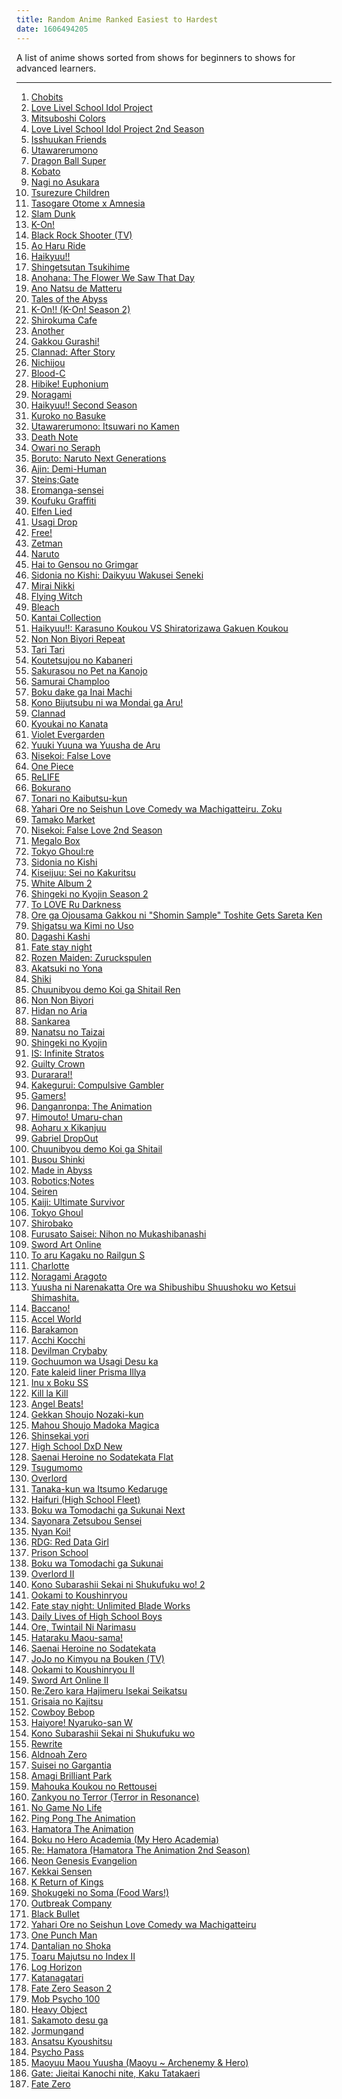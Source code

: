 ```yaml
---
title: Random Anime Ranked Easiest to Hardest
date: 1606494205
---
```


A list of anime shows sorted from shows for beginners to shows for advanced learners.

****

1) [Chobits](https://myanimelist.net/anime/59/)
2) [Love Livel School Idol Project](https://myanimelist.net/anime/15051/)
3) [Mitsuboshi Colors](https://myanimelist.net/anime/35078/)
4) [Love Livel School Idol Project 2nd Season](https://myanimelist.net/anime/19111/)
5) [Isshuukan Friends](https://myanimelist.net/anime/21327/)
6) [Utawarerumono](https://myanimelist.net/anime/856/)
7) [Dragon Ball Super](https://myanimelist.net/anime/30694/)
8) [Kobato](https://myanimelist.net/anime/5678/)
9) [Nagi no Asukara](https://myanimelist.net/anime/16067/Nagi_no_Asu_kara)
10) [Tsurezure Children](https://myanimelist.net/anime/34902/)
11) [Tasogare Otome x Amnesia](https://myanimelist.net/anime/12445/)
12) [Slam Dunk](https://myanimelist.net/anime/170/)
13) [K-On!](https://myanimelist.net/anime/5680/)
14) [Black Rock Shooter (TV)](https://myanimelist.net/anime/11285/)
15) [Ao Haru Ride](https://myanimelist.net/anime/21995/)
16) [Haikyuu!!](https://myanimelist.net/anime/20583/)
17) [Shingetsutan Tsukihime](https://myanimelist.net/anime/169/)
18) [Anohana: The Flower We Saw That Day](https://myanimelist.net/anime/9989/)
19) [Ano Natsu de Matteru](https://myanimelist.net/anime/11433/)
20) [Tales of the Abyss](https://myanimelist.net/anime/4884/)
21) [K-On!! (K-On! Season 2)](https://myanimelist.net/anime/7791/)
22) [Shirokuma Cafe](https://myanimelist.net/anime/12815/)
23) [Another](https://myanimelist.net/anime/11111/)
24) [Gakkou Gurashi!](https://myanimelist.net/anime/24765/)
25) [Clannad: After Story](https://myanimelist.net/anime/4181/)
26) [Nichijou](https://myanimelist.net/anime/10165/)
27) [Blood-C](https://myanimelist.net/anime/10490/)
28) [Hibike! Euphonium](https://myanimelist.net/anime/27989/)
29) [Noragami](https://myanimelist.net/anime/20507/)
30) [Haikyuu!! Second Season](https://myanimelist.net/anime/28891/)
31) [Kuroko no Basuke](https://myanimelist.net/anime/11771/)
32) [Utawarerumono: Itsuwari no Kamen](https://myanimelist.net/anime/30901/)
33) [Death Note](https://myanimelist.net/manga/21/)
34) [Owari no Seraph](https://myanimelist.net/anime/26243/)
35) [Boruto: Naruto Next Generations](https://myanimelist.net/anime/34566/)
36) [Ajin: Demi-Human](https://myanimelist.net/anime/31580/)
37) [Steins;Gate](https://myanimelist.net/anime/9253/)
38) [Eromanga-sensei](https://myanimelist.net/anime/32901/)
39) [Koufuku Graffiti](https://myanimelist.net/anime/24629/)
40) [Elfen Lied](https://myanimelist.net/anime/226/)
41) [Usagi Drop](https://myanimelist.net/anime/10162/)
42) [Free!](https://myanimelist.net/anime/18507/Free)
43) [Zetman](https://myanimelist.net/anime/11837/)
44) [Naruto](https://myanimelist.net/anime/20/)
45) [Hai to Gensou no Grimgar](https://myanimelist.net/anime/31859/)
46) [Sidonia no Kishi: Daikyuu Wakusei Seneki](https://myanimelist.net/anime/24893/)
47) [Mirai Nikki](https://myanimelist.net/anime/8460/)
48) [Flying Witch](https://myanimelist.net/anime/31376/)
49) [Bleach](https://myanimelist.net/anime/269/)
50) [Kantai Collection](https://myanimelist.net/anime/21511/)
51) [Haikyuu!!: Karasuno Koukou VS Shiratorizawa Gakuen Koukou](https://myanimelist.net/anime/32935/)
52) [Non Non Biyori Repeat](https://myanimelist.net/anime/23623/)
53) [Tari Tari](https://myanimelist.net/anime/13333/)
54) [Koutetsujou no Kabaneri](https://myanimelist.net/anime/28623/)
55) [Sakurasou no Pet na Kanojo](https://myanimelist.net/anime/13759/)
56) [Samurai Champloo](https://myanimelist.net/anime/205/)
57) [Boku dake ga Inai Machi](https://myanimelist.net/anime/31043/)
58) [Kono Bijutsubu ni wa Mondai ga Aru!](https://myanimelist.net/manga/50331/)
59) [Clannad](https://myanimelist.net/anime/2167/)
60) [Kyoukai no Kanata](https://myanimelist.net/anime/18153/)
61) [Violet Evergarden](https://myanimelist.net/anime/33352/)
62) [Yuuki Yuuna wa Yuusha de Aru](https://myanimelist.net/anime/25519/)
63) [Nisekoi: False Love](https://myanimelist.net/anime/18897/)
64) [One Piece](https://myanimelist.net/anime/21/)
65) [ReLIFE](https://myanimelist.net/anime/30015/)
66) [Bokurano](https://myanimelist.net/manga/670/)
67) [Tonari no Kaibutsu-kun](https://myanimelist.net/anime/14227/)
68) [Yahari Ore no Seishun Love Comedy wa Machigatteiru. Zoku](https://myanimelist.net/anime/23847/)
69) [Tamako Market](https://myanimelist.net/anime/16417/)
70) [Nisekoi: False Love 2nd Season](https://myanimelist.net/anime/27787/)
71) [Megalo Box](https://myanimelist.net/anime/36563/)
72) [Tokyo Ghoul:re](https://myanimelist.net/anime/36511/)
73) [Sidonia no Kishi](https://myanimelist.net/anime/19775/)
74) [Kiseijuu: Sei no Kakuritsu](https://myanimelist.net/anime/22535/)
75) [White Album 2](https://myanimelist.net/anime/18245/)
76) [Shingeki no Kyojin Season 2](https://myanimelist.net/anime/25777/)
77) [To LOVE Ru Darkness](https://myanimelist.net/anime/13663/)
78) [Ore ga Ojousama Gakkou ni "Shomin Sample" Toshite Gets Sareta Ken](https://myanimelist.net/anime/25099/)
79) [Shigatsu wa Kimi no Uso](https://myanimelist.net/anime/23273/)
80) [Dagashi Kashi](https://myanimelist.net/anime/31636/)
81) [Fate stay night](https://myanimelist.net/anime/356/)
82) [Rozen Maiden: Zuruckspulen](https://myanimelist.net/anime/18041/)
83) [Akatsuki no Yona](https://myanimelist.net/anime/25013/)
84) [Shiki](https://myanimelist.net/anime/7724/)
85) [Chuunibyou demo Koi ga Shitail Ren](https://myanimelist.net/anime/18671/)
86) [Non Non Biyori](https://myanimelist.net/anime/17549/)
87) [Hidan no Aria](https://myanimelist.net/anime/8630/)
88) [Sankarea](https://myanimelist.net/anime/11499/)
89) [Nanatsu no Taizai](https://myanimelist.net/anime/23755/)
90) [Shingeki no Kyojin](https://myanimelist.net/anime/16498/)
91) [IS: Infinite Stratos](https://myanimelist.net/anime/9041/)
92) [Guilty Crown](https://myanimelist.net/anime/10793/Guilty_Crown)
93) [Durarara!!](https://myanimelist.net/anime/6746/)
94) [Kakegurui: Compulsive Gambler](https://myanimelist.net/manga/73603/)
95) [Gamers!](https://myanimelist.net/anime/34280/)
96) [Danganronpa: The Animation](https://myanimelist.net/anime/16592/)
97) [Himouto! Umaru-chan](https://myanimelist.net/anime/28825/)
98) [Aoharu x Kikanjuu](https://myanimelist.net/anime/30205/)
99) [Gabriel DropOut](https://myanimelist.net/anime/33731/Gabriel_DropOut)
100) [Chuunibyou demo Koi ga Shitail](https://myanimelist.net/anime/14741/)
101) [Busou Shinki](https://myanimelist.net/anime/14237/)
102) [Made in Abyss](https://myanimelist.net/anime/34599/)
103) [Robotics;Notes](https://myanimelist.net/anime/13599/)
104) [Seiren](https://myanimelist.net/anime/33836/)
105) [Kaiji: Ultimate Survivor](https://myanimelist.net/anime/3002/)
106) [Tokyo Ghoul](https://myanimelist.net/anime/22319/)
107) [Shirobako](https://myanimelist.net/anime/25835/)
108) [Furusato Saisei: Nihon no Mukashibanashi](https://myanimelist.net/anime/13163/)
109) [Sword Art Online](https://myanimelist.net/anime/11757/)
110) [To aru Kagaku no Railgun S](https://myanimelist.net/anime/16049/)
111) [Charlotte](https://myanimelist.net/anime/28999/Charlotte)
112) [Noragami Aragoto](https://myanimelist.net/anime/30503/Noragami_Aragoto)
113) [Yuusha ni Narenakatta Ore wa Shibushibu Shuushoku wo Ketsui Shimashita.](https://myanimelist.net/anime/18677/)
114) [Baccano!](https://myanimelist.net/anime/2251/)
115) [Accel World](https://myanimelist.net/anime/11759/)
116) [Barakamon](https://myanimelist.net/anime/22789/)
117) [Acchi Kocchi](https://myanimelist.net/anime/12291/)
118) [Devilman Crybaby](https://myanimelist.net/anime/35120/)
119) [Gochuumon wa Usagi Desu ka](https://myanimelist.net/anime/21273/)
120) [Fate kaleid liner Prisma Illya](https://myanimelist.net/anime/14829/)
121) [Inu x Boku SS](https://myanimelist.net/anime/11013/)
122) [Kill la Kill](https://myanimelist.net/anime/18679/)
123) [Angel Beats!](https://myanimelist.net/anime/6547/)
124) [Gekkan Shoujo Nozaki-kun](https://myanimelist.net/anime/23289/)
125) [Mahou Shoujo Madoka Magica](https://myanimelist.net/anime/9756/)
126) [Shinsekai yori](https://myanimelist.net/anime/13125/)
127) [High School DxD New](https://myanimelist.net/anime/15451/High_School_DxD_New)
128) [Saenai Heroine no Sodatekata Flat](https://myanimelist.net/anime/30727/)
129) [Tsugumomo](https://myanimelist.net/anime/34019/)
130) [Overlord](https://myanimelist.net/anime/29803/)
131) [Tanaka-kun wa Itsumo Kedaruge](https://myanimelist.net/anime/32093/)
132) [Haifuri (High School Fleet)](https://myanimelist.net/anime/31500/)
133) [Boku wa Tomodachi ga Sukunai Next](https://myanimelist.net/anime/14967/)
134) [Sayonara Zetsubou Sensei](https://myanimelist.net/anime/2605/)
135) [Nyan Koi!](https://myanimelist.net/anime/6512/)
136) [RDG: Red Data Girl](https://myanimelist.net/anime/14921/)
137) [Prison School](https://myanimelist.net/anime/30240/)
138) [Boku wa Tomodachi ga Sukunai](https://myanimelist.net/anime/10719/)
139) [Overlord II](https://myanimelist.net/anime/35073/)
140) [Kono Subarashii Sekai ni Shukufuku wo! 2](https://myanimelist.net/anime/32937/)
141) [Ookami to Koushinryou](https://myanimelist.net/anime/2966/)
142) [Fate stay night: Unlimited Blade Works](https://myanimelist.net/anime/22297/)
143) [Daily Lives of High School Boys](https://myanimelist.net/anime/11843/)
144) [Ore, Twintail Ni Narimasu](https://myanimelist.net/anime/24705/)
145) [Hataraku Maou-sama!](https://myanimelist.net/anime/15809/)
146) [Saenai Heroine no Sodatekata](https://myanimelist.net/anime/23277/)
147) [JoJo no Kimyou na Bouken (TV)](https://myanimelist.net/anime/14719/)
148) [Ookami to Koushinryou II](https://myanimelist.net/anime/5341/)
149) [Sword Art Online II](https://myanimelist.net/anime/21881/)
150) [Re:Zero kara Hajimeru Isekai Seikatsu](https://myanimelist.net/anime/31240/)
151) [Grisaia no Kajitsu](https://myanimelist.net/anime/17729/)
152) [Cowboy Bebop](https://myanimelist.net/anime/1/)
153) [Haiyore! Nyaruko-san W](https://myanimelist.net/anime/15699/)
154) [Kono Subarashii Sekai ni Shukufuku wo](https://myanimelist.net/anime/30831/)
155) [Rewrite](https://myanimelist.net/anime/31716/)
156) [Aldnoah Zero](https://myanimelist.net/anime/22729/)
157) [Suisei no Gargantia](https://myanimelist.net/anime/16524/)
158) [Amagi Brilliant Park](https://myanimelist.net/anime/22147/)
159) [Mahouka Koukou no Rettousei](https://myanimelist.net/anime/20785/)
160) [Zankyou no Terror (Terror in Resonance)](https://myanimelist.net/anime/23283/)
161) [No Game No Life](https://myanimelist.net/anime/19815/No_Game_No_Life)
162) [Ping Pong The Animation](https://myanimelist.net/anime/22135/)
163) [Hamatora The Animation](https://myanimelist.net/anime/20689/)
164) [Boku no Hero Academia (My Hero Academia)](https://myanimelist.net/anime/31964/)
165) [Re: Hamatora (Hamatora The Animation 2nd Season)](https://myanimelist.net/anime/23421/)
166) [Neon Genesis Evangelion](https://myanimelist.net/anime/30/Neon_Genesis_Evangelion)
167) [Kekkai Sensen](https://myanimelist.net/anime/24439/Kekkai_Sensen)
168) [K Return of Kings](https://myanimelist.net/anime/27991/)
169) [Shokugeki no Soma (Food Wars!)](https://myanimelist.net/anime/28171/)
170) [Outbreak Company](https://myanimelist.net/anime/19369/)
171) [Black Bullet](https://myanimelist.net/anime/20787/Black_Bullet)
172) [Yahari Ore no Seishun Love Comedy wa Machigatteiru](https://myanimelist.net/anime/14813/)
173) [One Punch Man](https://myanimelist.net/anime/30276/One_Punch_Man)
174) [Dantalian no Shoka](https://myanimelist.net/anime/8915/Dantalian_no_Shoka)
175) [Toaru Majutsu no Index II](https://myanimelist.net/anime/8937/)
176) [Log Horizon](https://myanimelist.net/anime/17265/)
177) [Katanagatari](https://myanimelist.net/anime/6594/)
178) [Fate Zero Season 2](https://myanimelist.net/anime/11741/)
179) [Mob Psycho 100](https://myanimelist.net/anime/32182/)
180) [Heavy Object](https://myanimelist.net/anime/27829/)
181) [Sakamoto desu ga](https://myanimelist.net/anime/32542/)
182) [Jormungand](https://myanimelist.net/anime/12413/Jormungand)
183) [Ansatsu Kyoushitsu](https://myanimelist.net/anime/24833/)
184) [Psycho Pass](https://myanimelist.net/anime/13601/)
185) [Maoyuu Maou Yuusha (Maoyu ~ Archenemy & Hero)](https://myanimelist.net/anime/14833/)
186) [Gate: Jieitai Kanochi nite, Kaku Tatakaeri](https://myanimelist.net/anime/28907/)
187) [Fate Zero](https://myanimelist.net/anime/10087/)
